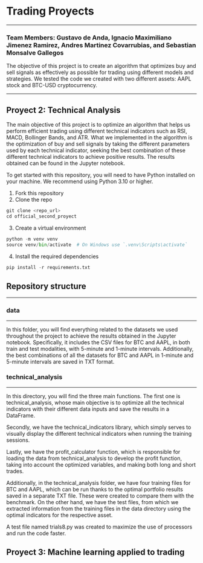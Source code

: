# Trading Proyects

---

### Team Members: Gustavo de Anda, Ignacio Maximiliano Jimenez Ramirez, Andres Martinez Covarrubias, and Sebastian Monsalve Gallegos
The objective of this project is to create an algorithm that optimizes buy and sell signals as effectively as possible for trading using different models and strategies. We tested the code we created with two different assets: AAPL stock and BTC-USD cryptocurrency.

---
## Proyect 2: Technical Analysis
The main objective of this project is to optimize an algorithm that helps us perform efficient trading using different technical indicators such as RSI, MACD, Bollinger Bands, and ATR. What we implemented in the algorithm is the optimization of buy and sell signals by taking the different parameters used by each technical indicator, seeking the best combination of these different technical indicators to achieve positive results. The results obtained can be found in the Jupyter notebook.

To get started with this repository, you will need to have Python installed on your machine. We recommend using Python 3.10 or higher.
1. Fork this repository
2. Clone the repo

```python
git clone <repo_url>
cd official_second_proyect
```
3. Create a virtual environment

```python
python -m venv venv
source venv/bin/activate  # On Windows use `.venv\Scripts\activate`
```
4. Install the required dependencies

```python
pip install -r requirements.txt
```
## Repository structure

---

### data

---
In this folder, you will find everything related to the datasets we used throughout the project to achieve the results obtained in the Jupyter notebook. Specifically, it includes the CSV files for BTC and AAPL, in both train and test modalities, with 5-minute and 1-minute intervals. Additionally, the best combinations of all the datasets for BTC and AAPL in 1-minute and 5-minute intervals are saved in TXT format.
### technical_analysis

---


In this directory, you will find the three main functions. The first one is technical_analysis, whose main objective is to optimize all the technical indicators with their different data inputs and save the results in a DataFrame.

Secondly, we have the technical_indicators library, which simply serves to visually display the different technical indicators when running the training sessions.

Lastly, we have the profit_calculator function, which is responsible for loading the data from technical_analysis to develop the profit function, taking into account the optimized variables, and making both long and short trades.

Additionally, in the technical_analysis folder, we have four training files for BTC and AAPL, which can be run thanks to the optimal portfolio results saved in a separate TXT file. These were created to compare them with the benchmark. On the other hand, we have the test files, from which we extracted information from the training files in the data directory using the optimal indicators for the respective asset. 

A test file named trials8.py was created to maximize the use of processors and run the code faster.

## Proyect 3: Machine learning applied to trading
